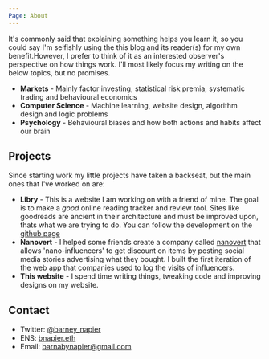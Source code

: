 ```yaml
---
Page: About
---
```


It's commonly said that explaining something helps you learn it, so you could say I'm selfishly using the this blog and its reader(s) for my own benefit.However, I prefer to think of it as an interested observer's perspective on how things work. I'll most likely focus my writing on the below topics, but no promises.

- **Markets** - Mainly factor investing, statistical risk premia, systematic trading and behavioural economics
- **Computer Science** - Machine learning, website design, algorithm design and logic problems
- **Psychology** - Behavioural biases and how both actions and habits affect our brain

## Projects

Since starting work my little projects have taken a backseat, but the main ones that I've worked on are:

- **Libry** - This is a website I am working on with a friend of mine. The goal is to make a _good_ online reading tracker and review tool. Sites like goodreads are ancient in their architecture and must be improved upon, thats what we are trying to do. You can follow the development on the [github page](https://github.com/barney-n/libry-frontend)
- **Nanovert** - I helped some friends create a company called [nanovert](https://www.nanovert.co.uk/) that allows 'nano-influencers' to get discount on items by posting social media stories advertising what they bought. I built the first iteration of the web app that companies used to log the visits of influencers.
- **This website** - I spend time writing things, tweaking code and improving designs on my website.

## Contact

- Twitter: [@barney_napier](https://twitter.com/barney_napier)
- ENS: [bnapier.eth](https://app.ens.domains/name/bnapier.eth/details)
- Email: [barnabynapier@gmail.com](mailto:barnabynapier@gmail.com)
